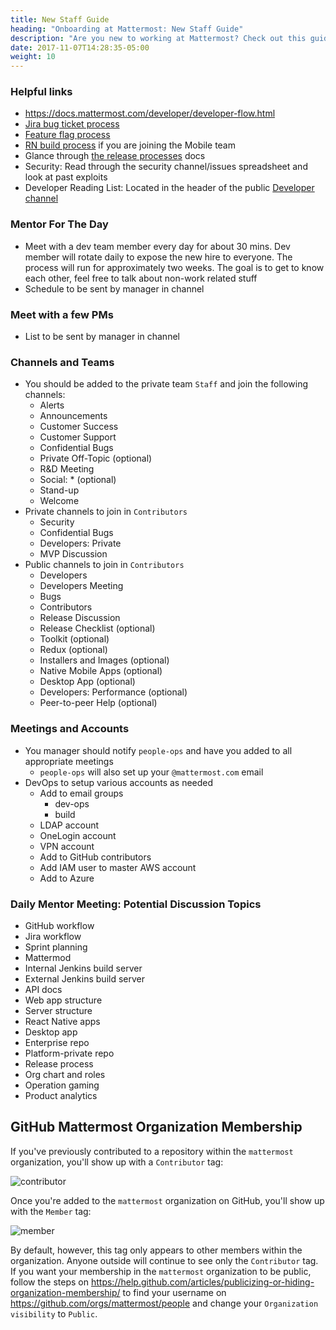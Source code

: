 ```yaml
---
title: New Staff Guide
heading: "Onboarding at Mattermost: New Staff Guide"
description: "Are you new to working at Mattermost? Check out this guide as you begin working here."
date: 2017-11-07T14:28:35-05:00
weight: 10
---
```


### Helpful links

- https://docs.mattermost.com/developer/developer-flow.html
- [Jira bug ticket process](https://docs.mattermost.com/process/new-bug-tickets.html)
- [Feature flag process](https://developers.mattermost.com/contribute/server/feature-flags/)
- [RN build process](https://developers.mattermost.com/internal/mobile-build-process/) if you are joining the Mobile team
- Glance through [the release processes](https://handbook.mattermost.com/operations/research-and-development/product/release-process/release-overview) docs
- Security: Read through the security channel/issues spreadsheet and look at past exploits
- Developer Reading List: Located in the header of the public [Developer channel](https://community.mattermost.com/core/channels/developers)

### Mentor For The Day

- Meet with a dev team member every day for about 30 mins. Dev member will rotate daily to expose the new hire to everyone. The process will run for approximately two weeks. The goal is to get to know each other, feel free to talk about non-work related stuff
- Schedule to be sent by manager in channel

### Meet with a few PMs

- List to be sent by manager in channel

### Channels and Teams

- You should be added to the private team `Staff` and join the following channels:
    - Alerts
    - Announcements
    - Customer Success
    - Customer Support
    - Confidential Bugs
    - Private Off-Topic (optional)
    - R&D Meeting
    - Social: * (optional)
    - Stand-up
    - Welcome
- Private channels to join in `Contributors`
    - Security
    - Confidential Bugs
    - Developers: Private     
    - MVP Discussion
- Public channels to join in `Contributors`
    - Developers
    - Developers Meeting
    - Bugs
    - Contributors
    - Release Discussion
    - Release Checklist (optional)
    - Toolkit (optional)
    - Redux (optional)
    - Installers and Images (optional)
    - Native Mobile Apps (optional)
    - Desktop App (optional)
    - Developers: Performance (optional)
    - Peer-to-peer Help (optional)

### Meetings and Accounts

- You manager should notify `people-ops` and have you added to all appropriate meetings
    - `people-ops` will also set up your `@mattermost.com` email
- DevOps to setup various accounts as needed
    - Add to email groups
        - dev-ops
        - build
    - LDAP account
    - OneLogin account
    - VPN account
    - Add to GitHub contributors
    - Add IAM user to master AWS account
    - Add to Azure

### Daily Mentor Meeting: Potential Discussion Topics

- GitHub workflow
- Jira workflow
- Sprint planning
- Mattermod
- Internal Jenkins build server
- External Jenkins build server
- API docs
- Web app structure
- Server structure
- React Native apps
- Desktop app
- Enterprise repo
- Platform-private repo
- Release process
- Org chart and roles
- Operation gaming
- Product analytics

## GitHub Mattermost Organization Membership

If you've previously contributed to a repository within the `mattermost` organization, you'll show up with a `Contributor` tag:

![contributor](/internal/contributor.png)

Once you're added to the `mattermost` organization on GitHub, you'll show up with the `Member` tag:

![member](/internal/member.png)

By default, however, this tag only appears to other members within the organization. Anyone outside will continue to see only the `Contributor` tag. If you want your membership in the `mattermost` organization to be public, follow the steps on https://help.github.com/articles/publicizing-or-hiding-organization-membership/ to find your username on https://github.com/orgs/mattermost/people and change your `Organization visibility` to `Public`.
